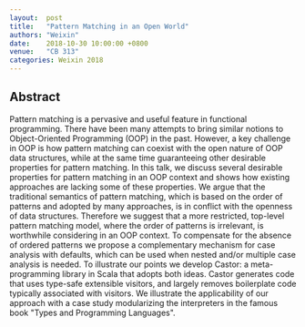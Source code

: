 ```yaml
---
layout:  post
title:   "Pattern Matching in an Open World"
authors: "Weixin"
date:    2018-10-30 10:00:00 +0800
venue:   "CB 313"
categories: Weixin 2018
---
```

## Abstract
Pattern matching is a pervasive and useful feature in functional programming. There have been many attempts to bring similar notions to Object-Oriented Programming (OOP) in the past. However, a key challenge in OOP is how pattern matching can coexist with the open nature of OOP data structures, while at the same time guaranteeing other desirable properties for pattern matching.
In this talk, we discuss several desirable properties for pattern matching in an OOP context and shows how existing approaches are lacking some of these properties. We argue that the traditional semantics of pattern matching, which is based on the order of patterns and adopted by many approaches, is in conflict with the openness of data structures. Therefore we suggest that a more restricted, top-level pattern matching model, where the order of patterns is irrelevant, is worthwhile considering in an OOP context. To compensate for the absence of ordered patterns we propose a complementary mechanism for case analysis with defaults, which can be used when nested and/or multiple case analysis is needed. To illustrate our points we develop Castor: a meta-programming library in Scala that adopts both ideas. Castor generates code that uses type-safe extensible visitors, and largely removes boilerplate code typically associated with visitors. We illustrate the applicability of our approach with a case study modularizing the interpreters in the famous book "Types and Programming Languages".
